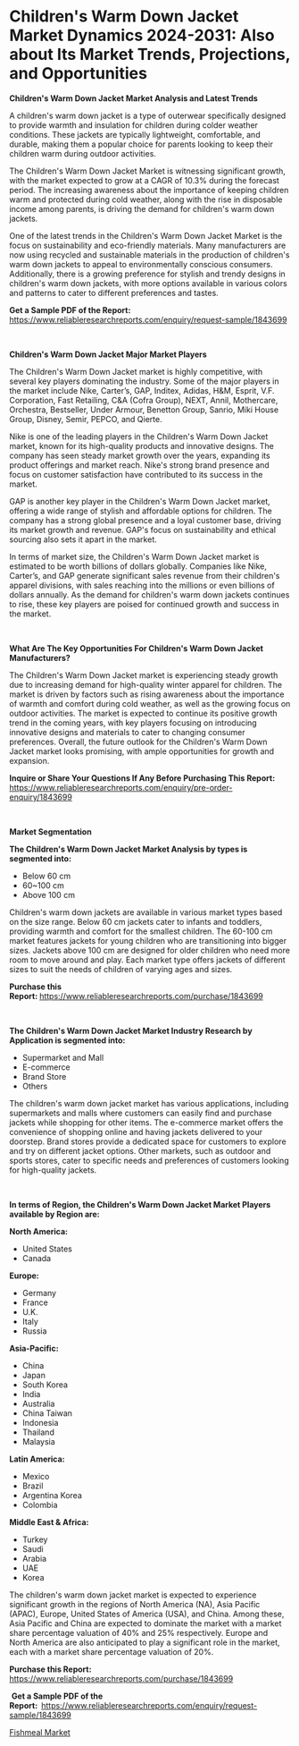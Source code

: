 <p><h1>Children's Warm Down Jacket Market Dynamics 2024-2031: Also about Its Market Trends, Projections, and Opportunities</h1></p><p><strong>Children's Warm Down Jacket Market Analysis and Latest Trends</strong></p>
<p><p>A children's warm down jacket is a type of outerwear specifically designed to provide warmth and insulation for children during colder weather conditions. These jackets are typically lightweight, comfortable, and durable, making them a popular choice for parents looking to keep their children warm during outdoor activities.</p><p>The Children's Warm Down Jacket Market is witnessing significant growth, with the market expected to grow at a CAGR of 10.3% during the forecast period. The increasing awareness about the importance of keeping children warm and protected during cold weather, along with the rise in disposable income among parents, is driving the demand for children's warm down jackets.</p><p>One of the latest trends in the Children's Warm Down Jacket Market is the focus on sustainability and eco-friendly materials. Many manufacturers are now using recycled and sustainable materials in the production of children's warm down jackets to appeal to environmentally conscious consumers. Additionally, there is a growing preference for stylish and trendy designs in children's warm down jackets, with more options available in various colors and patterns to cater to different preferences and tastes.</p></p>
<p><strong>Get a Sample PDF of the Report:&nbsp;</strong> <a href="https://www.reliableresearchreports.com/enquiry/request-sample/1843699">https://www.reliableresearchreports.com/enquiry/request-sample/1843699</a></p>
<p>&nbsp;</p>
<p><strong>Children's Warm Down Jacket Major Market Players</strong></p>
<p><p>The Children's Warm Down Jacket market is highly competitive, with several key players dominating the industry. Some of the major players in the market include Nike, Carter’s, GAP, Inditex, Adidas, H&M, Esprit, V.F. Corporation, Fast Retailing, C&A (Cofra Group), NEXT, Annil, Mothercare, Orchestra, Bestseller, Under Armour, Benetton Group, Sanrio, Miki House Group, Disney, Semir, PEPCO, and Qierte.</p><p>Nike is one of the leading players in the Children's Warm Down Jacket market, known for its high-quality products and innovative designs. The company has seen steady market growth over the years, expanding its product offerings and market reach. Nike's strong brand presence and focus on customer satisfaction have contributed to its success in the market.</p><p>GAP is another key player in the Children's Warm Down Jacket market, offering a wide range of stylish and affordable options for children. The company has a strong global presence and a loyal customer base, driving its market growth and revenue. GAP's focus on sustainability and ethical sourcing also sets it apart in the market.</p><p>In terms of market size, the Children's Warm Down Jacket market is estimated to be worth billions of dollars globally. Companies like Nike, Carter’s, and GAP generate significant sales revenue from their children's apparel divisions, with sales reaching into the millions or even billions of dollars annually. As the demand for children's warm down jackets continues to rise, these key players are poised for continued growth and success in the market.</p></p>
<p>&nbsp;</p>
<p><strong>What Are The Key Opportunities For Children's Warm Down Jacket Manufacturers?</strong></p>
<p><p>The Children's Warm Down Jacket market is experiencing steady growth due to increasing demand for high-quality winter apparel for children. The market is driven by factors such as rising awareness about the importance of warmth and comfort during cold weather, as well as the growing focus on outdoor activities. The market is expected to continue its positive growth trend in the coming years, with key players focusing on introducing innovative designs and materials to cater to changing consumer preferences. Overall, the future outlook for the Children's Warm Down Jacket market looks promising, with ample opportunities for growth and expansion.</p></p>
<p><strong>Inquire or Share Your Questions If Any Before Purchasing This Report:</strong> <a href="https://www.reliableresearchreports.com/enquiry/pre-order-enquiry/1843699">https://www.reliableresearchreports.com/enquiry/pre-order-enquiry/1843699</a></p>
<p>&nbsp;</p>
<p><strong>Market Segmentation</strong></p>
<p><strong>The Children's Warm Down Jacket Market Analysis by types is segmented into:</strong></p>
<p><ul><li>Below 60 cm</li><li>60~100 cm</li><li>Above 100 cm</li></ul></p>
<p><p>Children's warm down jackets are available in various market types based on the size range. Below 60 cm jackets cater to infants and toddlers, providing warmth and comfort for the smallest children. The 60-100 cm market features jackets for young children who are transitioning into bigger sizes. Jackets above 100 cm are designed for older children who need more room to move around and play. Each market type offers jackets of different sizes to suit the needs of children of varying ages and sizes.</p></p>
<p><strong>Purchase this Report:&nbsp;</strong><a href="https://www.reliableresearchreports.com/purchase/1843699">https://www.reliableresearchreports.com/purchase/1843699</a></p>
<p>&nbsp;</p>
<p><strong>The Children's Warm Down Jacket Market Industry Research by Application is segmented into:</strong></p>
<p><ul><li>Supermarket and Mall</li><li>E-commerce</li><li>Brand Store</li><li>Others</li></ul></p>
<p><p>The children's warm down jacket market has various applications, including supermarkets and malls where customers can easily find and purchase jackets while shopping for other items. The e-commerce market offers the convenience of shopping online and having jackets delivered to your doorstep. Brand stores provide a dedicated space for customers to explore and try on different jacket options. Other markets, such as outdoor and sports stores, cater to specific needs and preferences of customers looking for high-quality jackets.</p></p>
<p>&nbsp;</p>
<p><strong>In terms of Region, the Children's Warm Down Jacket Market Players available by Region are:</strong></p>
<p>
    <p> <strong> North America: </strong>
        <ul>
            <li>United States</li>
            <li>Canada</li>
        </ul>
        </p> 
    <p> <strong> Europe: </strong>
        <ul>
            <li>Germany</li>
            <li>France</li>
            <li>U.K.</li>
            <li>Italy</li>
            <li>Russia</li>
        </ul>
        </p> 
    <p> <strong> Asia-Pacific: </strong>
        <ul>
            <li>China</li>
            <li>Japan</li>
            <li>South Korea</li>
            <li>India</li>
            <li>Australia</li>
            <li>China Taiwan</li>
            <li>Indonesia</li>
            <li>Thailand</li>
            <li>Malaysia</li>
        </ul>
        </p> 
    <p> <strong> Latin America: </strong>
        <ul>
            <li>Mexico</li>
            <li>Brazil</li>
            <li>Argentina Korea</li>
            <li>Colombia</li>
        </ul>
        </p> 
    <p> <strong> Middle East & Africa: </strong>
        <ul>
            <li>Turkey</li>
            <li>Saudi</li>
            <li>Arabia</li>
            <li>UAE</li>
            <li>Korea</li>
        </ul>
    </p>
    </p>
<p><p>The children's warm down jacket market is expected to experience significant growth in the regions of North America (NA), Asia Pacific (APAC), Europe, United States of America (USA), and China. Among these, Asia Pacific and China are expected to dominate the market with a market share percentage valuation of 40% and 25% respectively. Europe and North America are also anticipated to play a significant role in the market, each with a market share percentage valuation of 20%.</p></p>
<p><strong>Purchase this Report: </strong><a href="https://www.reliableresearchreports.com/purchase/1843699">https://www.reliableresearchreports.com/purchase/1843699</a></p>
<p>&nbsp;<strong>Get a Sample PDF of the Report:&nbsp;&nbsp;</strong><a href="https://www.reliableresearchreports.com/enquiry/request-sample/1843699">https://www.reliableresearchreports.com/enquiry/request-sample/1843699</a></p>
<p><strong></strong></p>
<p><p><a href="https://lydian-appliance-61d.notion.site/Fishmeal-Market-Share-Market-New-Trends-Analysis-Report-By-Type-By-Application-By-End-use-By-Re-8e38c9c62efc4ffdac5a49188571060e">Fishmeal Market</a></p></p>